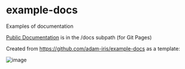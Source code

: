 # example-docs
Examples of documentation

[Public Documentation](docs/index.md) is in the /docs subpath (for Git Pages)

Created from https://github.com/adam-iris/example-docs as a template:

![image](https://user-images.githubusercontent.com/2521495/121603602-de64f800-c9fd-11eb-9782-3ceda3ea7f87.png)
